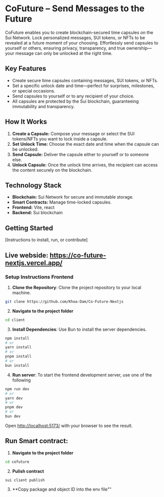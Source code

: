 
# CoFuture – Send Messages to the Future

CoFuture enables you to create blockchain-secured time capsules on the Sui Network. Lock personalized messages, SUI tokens, or NFTs to be revealed at a future moment of your choosing. Effortlessly send capsules to yourself or others, ensuring privacy, transparency, and true ownership—your message can only be unlocked at the right time.

## Key Features

- Create secure time capsules containing messages, SUI tokens, or NFTs.
- Set a specific unlock date and time—perfect for surprises, milestones, or special occasions.
- Send capsules to yourself or to any recipient of your choice.
- All capsules are protected by the Sui blockchain, guaranteeing immutability and transparency.

## How It Works

1. **Create a Capsule:** Compose your message or select the SUI tokens/NFTs you want to lock inside a capsule.
2. **Set Unlock Time:** Choose the exact date and time when the capsule can be unlocked.
3. **Send Capsule:** Deliver the capsule either to yourself or to someone else.
4. **Unlock Capsule:** Once the unlock time arrives, the recipient can access the content securely on the blockchain.

## Technology Stack

- **Blockchain:** Sui Network for secure and immutable storage.
- **Smart Contracts:** Manage time-locked capsules.
- **Frontend:**  Vite, react
- **Backend:** Sui blockchain 

## Getting Started
[Instructions to install, run, or contribute]

## Live webside: https://co-future-nextjs.vercel.app/

### Setup Instructions Frontend
1. **Clone the Repository**: Clone the project repository to your local machine.
```bash
git clone https://github.com/Khoa-Dam/Co-Future-Nextjs
```
2. **Navigate to the project folder**
```bash
cd client
```
3. **Install Dependencies**: Use Bun to install the server dependencies.
```bash
npm install
# or
yarn install
# or
pnpm install
# or
bun install
```
4. **Run server**: To start the frontend development server, use one of the following
```bash
npm run dev
# or
yarn dev
# or
pnpm dev
# or
bun dev
```
Open [http://localhost:5173/](http://localhost:5173) with your browser to see the result.

## Run Smart contract:
1. **Navigate to the project folder**
 ```bash
cd cofuture
```
2. **Pulish contract**
```bash
sui client publish
```
3. **Copy package and object ID into the env file""
